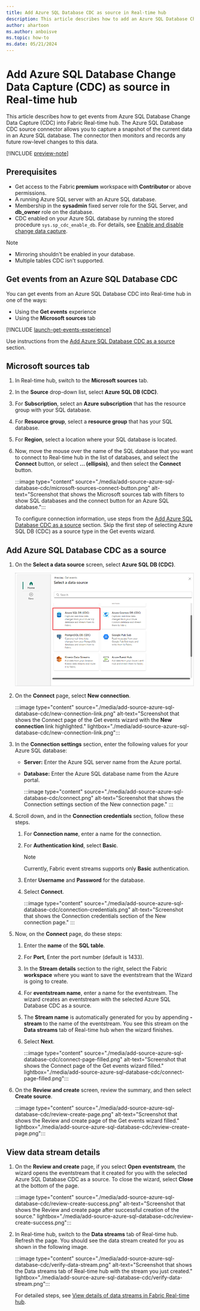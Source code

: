 ```yaml
---
title: Add Azure SQL Database CDC as source in Real-time hub
description: This article describes how to add an Azure SQL Database Change Data Capture (CDC) as an event source in Fabric Real-time hub. 
author: ahartoon
ms.author: anboisve
ms.topic: how-to
ms.date: 05/21/2024
---
```


# Add Azure SQL Database Change Data Capture (CDC) as source in Real-time hub
This article describes how to get events from Azure SQL Database Change Data Capture (CDC) into Fabric Real-time hub. The Azure SQL Database CDC source connector allows you to capture a snapshot of the current data in an Azure SQL database. The connector then monitors and records any future row-level changes to this data. 

[!INCLUDE [preview-note](./includes/preview-note.md)]

## Prerequisites 

- Get access to the Fabric **premium** workspace with **Contributor** or above permissions. 
- A running Azure SQL server with an Azure SQL database.
- Membership in the **sysadmin** fixed server role for the SQL Server, and **db_owner** role on the database.
- CDC enabled on your Azure SQL database by running the stored procedure `sys.sp_cdc_enable_db`. For details, see [Enable and disable change data capture](/sql/relational-databases/track-changes/enable-and-disable-change-data-capture-sql-server).

>[!NOTE]
>- Mirroring shouldn't be enabled in your database.
>- Multiple tables CDC isn't supported.

## Get events from an Azure SQL Database CDC
You can get events from an Azure SQL Database CDC into Real-time hub in one of the ways:

- Using the **Get events** experience
- Using the **Microsoft sources** tab

[!INCLUDE [launch-get-events-experience](./includes/launch-get-events-experience.md)]

Use instructions from the [Add Azure SQL Database CDC as a source](#add-azure-sql-database-cdc-as-a-source) section. 

## Microsoft sources tab

1. In Real-time hub, switch to the **Microsoft sources** tab. 
1. In the **Source** drop-down list, select **Azure SQL DB (CDC)**. 
1. For **Subscription**, select an **Azure subscription** that has the resource group with your SQL database. 
1. For **Resource group**, select a **resource group** that has your SQL database.
1. For **Region**, select a location where your SQL database is located. 
1. Now, move the mouse over the name of the SQL database that you want to connect to Real-time hub in the list of databases, and select the **Connect** button, or select **... (ellipsis)**, and then select the **Connect** button. 

    :::image type="content" source="./media/add-source-azure-sql-database-cdc/microsoft-sources-connect-button.png" alt-text="Screenshot that shows the Microsoft sources tab with filters to show SQL databases and the connect button for an Azure SQL database.":::

    To configure connection information, use steps from the [Add Azure SQL Database CDC as a source](#add-azure-sql-database-cdc-as-a-source) section. Skip the first step of selecting Azure SQL DB (CDC) as a source type in the Get events wizard. 

## Add Azure SQL Database CDC as a source

1. On the **Select a data source** screen, select **Azure SQL DB (CDC)**.

   ![A screenshot of selecting Azure SQL DB (CDC).](media/add-source-azure-sql-database-cdc/select-external-source.png)
1. On the **Connect** page, select **New connection**.

    :::image type="content" source="./media/add-source-azure-sql-database-cdc/new-connection-link.png" alt-text="Screenshot that shows the Connect page of the Get events wizard with the **New connection** link highlighted." lightbox="./media/add-source-azure-sql-database-cdc/new-connection-link.png"::: 
1. In the **Connection settings** section, enter the following values for your Azure SQL database:

   - **Server:** Enter the Azure SQL server name from the Azure portal.
   - **Database:** Enter the Azure SQL database name from the Azure portal.

        :::image type="content" source="./media/add-source-azure-sql-database-cdc/connect.png" alt-text="Screenshot that shows the Connection settings section of the New connection page." ::: 
1. Scroll down, and in the **Connection credentials** section, follow these steps.
    1. For **Connection name**, enter a name for the connection. 
    1. For **Authentication kind**, select **Basic**. 
    
        > [!NOTE]
        > Currently, Fabric event streams supports only **Basic** authentication.
    1. Enter **Username** and **Password** for the database.   
    1. Select **Connect**.
   
        :::image type="content" source="./media/add-source-azure-sql-database-cdc/connection-credentials.png" alt-text="Screenshot that shows the Connection credentials section of the New connection page." ::: 
1. Now, on the **Connect** page, do these steps:
    1. Enter the **name** of the **SQL table**.
    1. For **Port**, Enter the port number (default is 1433). 
    1. In the **Stream details** section to the right, select the Fabric **workspace** where you want to save the eventstream that the Wizard is going to create. 
    1. For **eventstream name**, enter a name for the eventstream. The wizard creates an eventstream with the selected Azure SQL Database CDC as a source.
    1. The **Stream name** is automatically generated for you by appending **-stream** to the name of the eventstream. You see this stream on the **Data streams** tab of Real-time hub when the wizard finishes. 
    1. Select **Next**. 

        :::image type="content" source="./media/add-source-azure-sql-database-cdc/connect-page-filled.png" alt-text="Screenshot that shows the Connect page of the Get events wizard filled." lightbox="./media/add-source-azure-sql-database-cdc/connect-page-filled.png":::         
1. On the **Review and create** screen, review the summary, and then select **Create source**.

      :::image type="content" source="./media/add-source-azure-sql-database-cdc/review-create-page.png" alt-text="Screenshot that shows the Review and create page of the Get events wizard filled." lightbox="./media/add-source-azure-sql-database-cdc/review-create-page.png":::         

## View data stream details

1. On the **Review and create** page, if you select **Open eventstream**, the wizard opens the eventstream that it created for you with the selected Azure SQL Database CDC as a source. To close the wizard, select **Close** at the bottom of the page. 

    :::image type="content" source="./media/add-source-azure-sql-database-cdc/review-create-success.png" alt-text="Screenshot that shows the Review and create page after successful creation of the source." lightbox="./media/add-source-azure-sql-database-cdc/review-create-success.png":::
1. In Real-time hub, switch to the **Data streams** tab of Real-time hub. Refresh the page. You should see the data stream created for you as shown in the following image.

    :::image type="content" source="./media/add-source-azure-sql-database-cdc/verify-data-stream.png" alt-text="Screenshot that shows the Data streams tab of Real-time hub with the stream you just created." lightbox="./media/add-source-azure-sql-database-cdc/verify-data-stream.png":::

    For detailed steps, see [View details of data streams in Fabric Real-time hub](view-data-stream-details.md).

